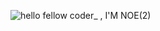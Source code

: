![hello fellow coder_ , I'M NOE(2)](https://user-images.githubusercontent.com/27690774/113497225-5253c300-94d8-11eb-9531-c0e931c5ec16.gif)

<!--
### Hey there fellow `<coder/>` <img src="https://media.giphy.com/media/hvRJCLFzcasrR4ia7z/giphy.gif" width="25px">
**nbassagoda/nbassagoda** is a ✨ _special_ ✨ repository because its `README.md` (this file) appears on your GitHub profile.

Here are some ideas to get you started:

- 🔭 I’m currently working on ...
- 🌱 I’m currently learning ...
- 👯 I’m looking to collaborate on ...
- 🤔 I’m looking for help with ...
- 💬 Ask me about ...
- 📫 How to reach me: ...
- 😄 Pronouns: ...
- ⚡ Fun fact: ...
-->
